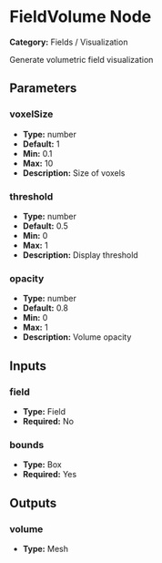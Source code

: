 
# FieldVolume Node

**Category:** Fields / Visualization

Generate volumetric field visualization

## Parameters


### voxelSize
- **Type:** number
- **Default:** 1
- **Min:** 0.1
- **Max:** 10
- **Description:** Size of voxels


### threshold
- **Type:** number
- **Default:** 0.5
- **Min:** 0
- **Max:** 1
- **Description:** Display threshold


### opacity
- **Type:** number
- **Default:** 0.8
- **Min:** 0
- **Max:** 1
- **Description:** Volume opacity


## Inputs


### field
- **Type:** Field
- **Required:** No



### bounds
- **Type:** Box
- **Required:** Yes



## Outputs


### volume
- **Type:** Mesh




